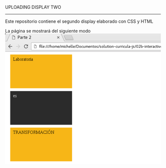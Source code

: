 UPLOADING DISPLAY TWO
_____________________


Este repositorio contiene el segundo display elaborado con CSS y HTML



La página se mostrará del siguiente modo
![recursos](assets/img/DisplayTwo.png)
